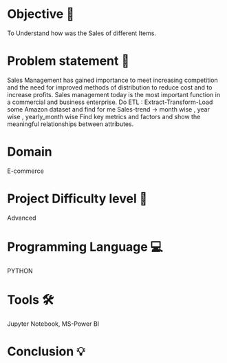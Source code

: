 # Objective 🎯
To Understand how was the Sales of different Items.

# Problem statement 📜
Sales Management has gained importance to meet increasing competition and the need for improved methods of distribution to reduce cost and to increase profits. Sales management today is the most important function in a commercial and business enterprise. Do ETL : Extract-Transform-Load some Amazon dataset and find for me Sales-trend -> month wise , year wise , yearly_month wise Find key metrics and factors and show the meaningful relationships between attributes.

# Domain
E-commerce

# Project Difficulty level 🥇
Advanced

# Programming Language 💻
PYTHON

# Tools 🛠
Jupyter Notebook, MS-Power BI

# Conclusion 💡

